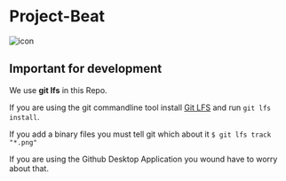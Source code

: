 # Project-Beat
![icon](icon.png)

## Important for development

We use **git lfs** in this Repo.

If you are using the git commandline tool install [Git LFS](https://git-lfs.github.com/)
and run `git lfs install`.

If you add a binary files you must tell git which about it `$ git lfs track "*.png"`

If you are using the Github Desktop Application you wound have to worry about that.
